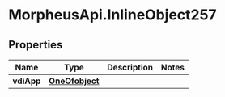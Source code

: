 # MorpheusApi.InlineObject257

## Properties

Name | Type | Description | Notes
------------ | ------------- | ------------- | -------------
**vdiApp** | [**OneOfobject**](OneOfobject.md) |  | 


